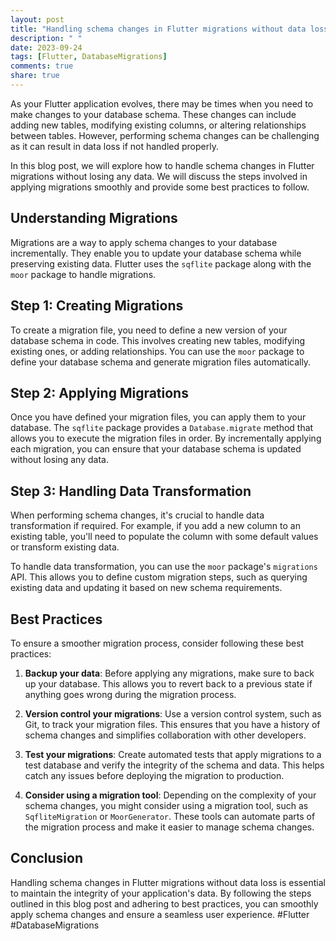 ```yaml
---
layout: post
title: "Handling schema changes in Flutter migrations without data loss"
description: " "
date: 2023-09-24
tags: [Flutter, DatabaseMigrations]
comments: true
share: true
---
```


As your Flutter application evolves, there may be times when you need to make changes to your database schema. These changes can include adding new tables, modifying existing columns, or altering relationships between tables. However, performing schema changes can be challenging as it can result in data loss if not handled properly.

In this blog post, we will explore how to handle schema changes in Flutter migrations without losing any data. We will discuss the steps involved in applying migrations smoothly and provide some best practices to follow.

## Understanding Migrations

Migrations are a way to apply schema changes to your database incrementally. They enable you to update your database schema while preserving existing data. Flutter uses the `sqflite` package along with the `moor` package to handle migrations.

## Step 1: Creating Migrations

To create a migration file, you need to define a new version of your database schema in code. This involves creating new tables, modifying existing ones, or adding relationships. You can use the `moor` package to define your database schema and generate migration files automatically.

## Step 2: Applying Migrations

Once you have defined your migration files, you can apply them to your database. The `sqflite` package provides a `Database.migrate` method that allows you to execute the migration files in order. By incrementally applying each migration, you can ensure that your database schema is updated without losing any data.

## Step 3: Handling Data Transformation

When performing schema changes, it's crucial to handle data transformation if required. For example, if you add a new column to an existing table, you'll need to populate the column with some default values or transform existing data.

To handle data transformation, you can use the `moor` package's `migrations` API. This allows you to define custom migration steps, such as querying existing data and updating it based on new schema requirements.

## Best Practices

To ensure a smoother migration process, consider following these best practices:

1. **Backup your data**: Before applying any migrations, make sure to back up your database. This allows you to revert back to a previous state if anything goes wrong during the migration process.

2. **Version control your migrations**: Use a version control system, such as Git, to track your migration files. This ensures that you have a history of schema changes and simplifies collaboration with other developers.

3. **Test your migrations**: Create automated tests that apply migrations to a test database and verify the integrity of the schema and data. This helps catch any issues before deploying the migration to production.

4. **Consider using a migration tool**: Depending on the complexity of your schema changes, you might consider using a migration tool, such as `SqfliteMigration` or `MoorGenerator`. These tools can automate parts of the migration process and make it easier to manage schema changes.

## Conclusion

Handling schema changes in Flutter migrations without data loss is essential to maintain the integrity of your application's data. By following the steps outlined in this blog post and adhering to best practices, you can smoothly apply schema changes and ensure a seamless user experience. #Flutter #DatabaseMigrations